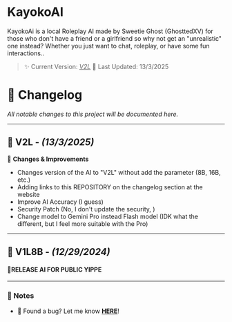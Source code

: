 # KayokoAI

KayokoAi is a local Roleplay AI made by Sweetie Ghost (GhosttedXV) for those who don't have a friend or a girlfriend so why not get an "unrealistic" one instead? Whether you just want to chat, roleplay, or have some fun interactions..

> ✨ Current Version: _<u>V2L_</u>
> 📅 Last Updated: 13/3/2025

# 📝 Changelog  
*All notable changes to this project will be documented here.*  

---

## 🎉 V2L - *(13/3/2025)*  
🔹 **Changes & Improvements**  
- Changes version of the AI to "V2L" without add the parameter (8B, 16B, etc.)
- Adding links to this REPOSITORY on the changelog section at the website
- Improve AI Accuracy (I guess)
- Security Patch (No, I don't update the security, )
- Change model to Gemini Pro instead Flash model (IDK what the different, but I feel more suitable with the Pro)


---

## 🎉 V1L8B - *(12/29/2024)*  
#### 🔹RELEASE AI FOR PUBLIC YIPPE
---

### 📌 Notes  
- 🐞 Found a bug? Let me know **[HERE](https://forms.gle/87fd9HDCiBu2bc458)**!  
